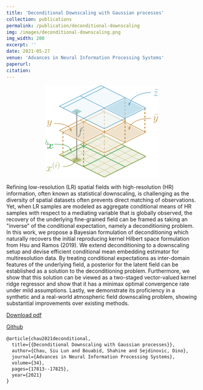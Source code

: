 ```yaml
---
title: 'Deconditional Downscaling with Gaussian processes'
collection: publications
permalink: /publication/deconditional-downscaling
img: /images/deconditional-downscaling.png
img_width: 200
excerpt: ''
date: 2021-05-27
venue: 'Advances in Neural Information Processing Systems'
paperurl:
citation:
---
```


<center>
  <p align="center">
    <img src="/images/deconditional-downscaling.png" alt="figure" width="300"/>
  </p>
</center>


Refining low-resolution (LR) spatial fields with high-resolution (HR) information, often known as statistical downscaling, is challenging as the diversity of spatial datasets often prevents direct matching of observations. Yet, when LR samples are modeled as aggregate conditional means of HR samples with respect to a mediating variable that is globally observed, the recovery of the underlying fine-grained field can be framed as taking an "inverse" of the conditional expectation, namely a deconditioning problem. In this work, we propose a Bayesian formulation of deconditioning which naturally recovers the initial reproducing kernel Hilbert space formulation from Hsu and Ramos (2019). We extend deconditioning to a downscaling setup and devise efficient conditional mean embedding estimator for multiresolution data. By treating conditional expectations as inter-domain features of the underlying field, a posterior for the latent field can be established as a solution to the deconditioning problem. Furthermore, we show that this solution can be viewed as a two-staged vector-valued kernel ridge regressor and show that it has a minimax optimal convergence rate under mild assumptions. Lastly, we demonstrate its proficiency in a synthetic and
a real-world atmospheric field downscaling problem, showing substantial improvements over existing methods.


[Download pdf](https://proceedings.neurips.cc/paper/2021/file/94aef38441efa3380a3bed3faf1f9d5d-Paper.pdf)

[Github](https://github.com/shahineb/deconditional-downscaling)

```
@article{chau2021deconditional,
  title={{Deconditional Downscaling with Gaussian processes}},
  author={Chau, Siu Lun and Bouabid, Shahine and Sejdinovic, Dino},
  journal={Advances in Neural Information Processing Systems},
  volume={34},
  pages={17813--17825},
  year={2021}
}
```
